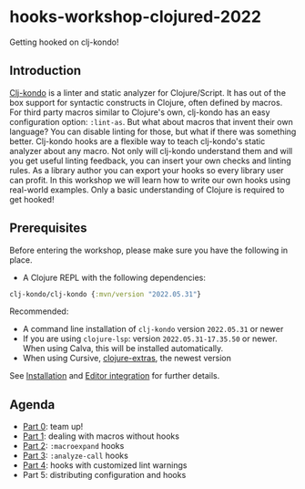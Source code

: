 # hooks-workshop-clojured-2022

Getting hooked on clj-kondo!

## Introduction

[Clj-kondo](https://github.com/clj-kondo/clj-kondo) is a linter and static
analyzer for Clojure/Script. It has out of the box support for syntactic
constructs in Clojure, often defined by macros. For third party macros similar
to Clojure's own, clj-kondo has an easy configuration option: `:lint-as`. But
what about macros that invent their own language? You can disable linting for
those, but what if there was something better. Clj-kondo hooks are a flexible
way to teach clj-kondo's static analyzer about any macro. Not only will
clj-kondo understand them and will you get useful linting feedback, you can
insert your own checks and linting rules. As a library author you can export
your hooks so every library user can profit. In this workshop we will learn how
to write our own hooks using real-world examples. Only a basic understanding of
Clojure is required to get hooked!

## Prerequisites

Before entering the workshop, please make sure you have the following in place.

- A Clojure REPL with the following dependencies:

``` clojure
clj-kondo/clj-kondo {:mvn/version "2022.05.31"}
```

Recommended:

- A command line installation of `clj-kondo` version `2022.05.31` or newer
- If you are using `clojure-lsp`: version `2022.05.31-17.35.50` or newer. When using Calva, this will be installed automatically.
- When using Cursive, [clojure-extras](https://plugins.jetbrains.com/plugin/18108-clojure-extras/), the newest version

See [Installation](https://github.com/clj-kondo/clj-kondo/blob/master/doc/install.md) and [Editor integration](https://github.com/clj-kondo/clj-kondo/blob/master/doc/editor-integration.md) for further details.

## Agenda

- [Part 0](part-0/README.md): team up!
- [Part 1](part-1/README.md): dealing with macros without hooks
- [Part 2](part-2/README.md): `:macroexpand` hooks
- [Part 3](part-3/README.md): `:analyze-call` hooks
- [Part 4](part-4/README.md): hooks with customized lint warnings
- Part 5: distributing configuration and hooks
